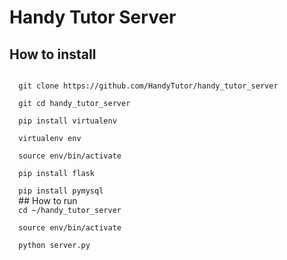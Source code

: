 # Handy Tutor Server
## How to install
<code>
  git clone https://github.com/HandyTutor/handy_tutor_server
  </code>
<code>
  git cd handy_tutor_server
  </code>
<code>
  pip install virtualenv
  </code>
<code>
  virtualenv env
  </code>
<code>
  source env/bin/activate
  </code>
<code>
  pip install flask
  </code>
<code>
  pip install pymysql
  </code>
## How to run
<code>
  cd ~/handy_tutor_server
  </code>
<code>
  source env/bin/activate
  </code>
<code>
  python server.py
  </code>
